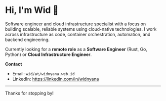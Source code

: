 # Hi, I'm Wid 👋

Software engineer and cloud infrastructure specialist with a focus on building scalable, reliable systems using cloud-native technologies. I work across infrastructure as code, container orchestration, automation, and backend engineering.

Currently looking for a **remote role** as a **Software Engineer** (Rust, Go, Python) or **Cloud Infrastructure Engineer**.

**Contact**  

- Email: `wid/at/widnyana.web.id` 
- LinkedIn: https://linkedin.com/in/widnyana  

---
Thanks for stopping by!
